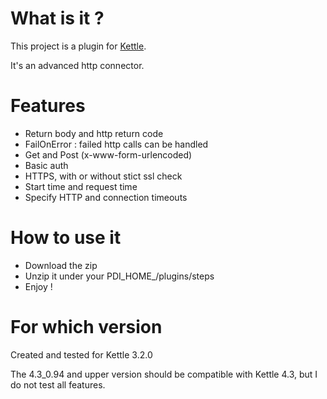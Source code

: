 # What is it ?

This project is a plugin for [Kettle](http://kettle.pentaho.com/).

It's an advanced http connector.

# Features

* Return body and http return code
* FailOnError : failed http calls can be handled
* Get and Post (x-www-form-urlencoded)
* Basic auth
* HTTPS, with or without stict ssl check
* Start time and request time
* Specify HTTP and connection timeouts

# How to use it

* Download the zip
* Unzip it under your PDI\_HOME\_/plugins/steps
* Enjoy !

# For which version

Created and tested for Kettle 3.2.0

The 4.3_0.94 and upper version should be compatible with Kettle 4.3, but I do not test all features.